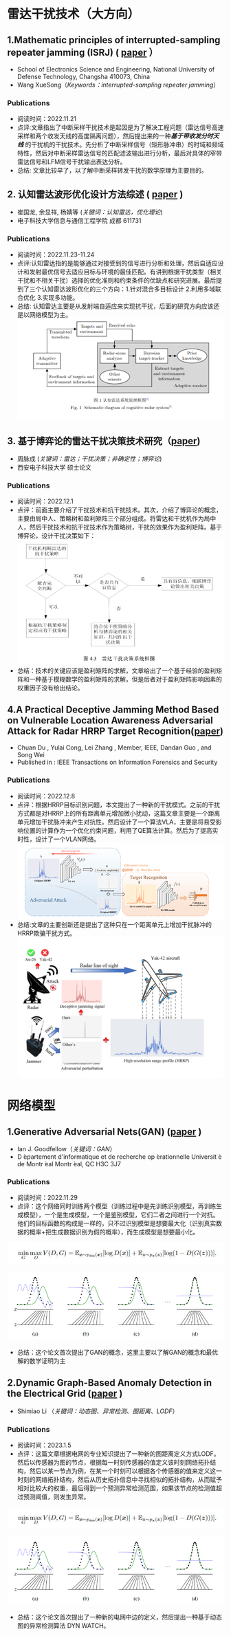 # 雷达干扰技术（大方向）

## 1.Mathematic principles of interrupted-sampling repeater jamming (ISRJ)  ( [paper](https://link.springer.com/article/10.1007/s11432-007-2017-y) ）

- School of Electronics Science and Engineering, National University of Defense Technology, Changsha 410073, China
- Wang XueSong（*Keywords：interrupted-sampling repeater jamming*）

### Publications
  * 阅读时间：2022.11.21
  * 点评:文章指出了中断采样干扰技术是起因是为了解决工程问题（雷达信号高速采样和两个收发天线的高度隔离问题），然后提出来的一种***基于带收发分时天线*** 的干扰机的干扰技术。先分析了中断采样信号（矩形脉冲串）的时域和频域特性，然后对中断采样雷达信号的匹配滤波输出进行分析，最后对具体的窄带雷达信号和LFM信号干扰输出表达分析。
  * 总结: 文章比较早了，以了解中断采样转发干扰的数学原理为主要目的。

## 2.  认知雷达波形优化设计方法综述  ( [paper](https://radars.ac.cn/article/doi/10.12000/JR19072)  )

- 崔国龙, 余显祥, 杨婧等  (*关键词：认知雷达，优化理论*)
- 电子科技大学信息与通信工程学院 成都 611731

### Publications
  * 阅读时间：2022.11.23-11.24
  * 点评:认知雷达指的是能够通过对接受到的信号进行分析和处理，然后自适应设计和发射最优信号去适应目标与环境的最佳匹配。有讲到根据干扰类型（相关干扰和不相关干扰）选择的优化准则和约束条件的优缺点和研究进展。最后提到了三个认知雷达波形优化的三个方向：1.针对混合多目标设计 2.利用多域联合优化 3.实现多功能。
  * 总结: 认知雷达主要是从发射端自适应来实现抗干扰，后面的研究方向应该还是以网络模型为主。![1669269302816](image/认知雷达系统原理框图.jpg)

## 3. 基于博弈论的雷达干扰决策技术研究（[paper](https://kns.cnki.net/kcms/detail/detail.aspx?dbcode=CMFD&dbname=CMFD201402&filename=1014331648.nh&uniplatform=NZKPT&v=8NNNeSUecRK4pIq03_SqxormnpJ0SRswUG2XMOWw6T7hftsyUQJQ3z_TbcaWlP3w))

- 周脉成 (*关键词：雷达；干扰决策；非确定性；博弈论*)
- 西安电子科技大学 硕士论文

### Publications
  * 阅读时间：2022.12.1
  * 点评：前面主要介绍了干扰技术和抗干扰技术。其次，介绍了博弈论的概念，主要由局中人、策略树和盈利矩阵三个部分组成。将雷达和干扰机作为局中人，然后干扰技术和抗干扰技术作为策略树，干扰的效果作为盈利矩阵。基于博弈论，设计干扰决策如下：![](image/干扰决策系统框图.jpg)
  * 总结：技术的关键应该是盈利矩阵的求解，文章给出了一个基于经验的盈利矩阵和一种基于模糊数学的盈利矩阵的求解，但是后者对于盈利矩阵影响因素的权重因子没有给出结论。

## 4.A Practical Deceptive Jamming Method Based on Vulnerable Location Awareness Adversarial Attack for Radar HRRP Target Recognition([paper](https://ieeexplore.ieee.org/document/9766209))

- Chuan Du , Yulai Cong, Lei Zhang , Member, IEEE, Dandan Guo , and Song Wei
- Published in : IEEE Transactions on Information Forensics and Security

### Publications
* 阅读时间：2022.12.8
* 点评：根据HRRP目标识别问题，本文提出了一种新的干扰模式。之前的干扰方式都是对HRRP上的所有距离单元增加微小扰动，这篇文章主要是一个距离单元增加干扰脉冲来产生对抗性。然后设计了一个算法VLA，主要是将易受影响位置的计算作为一个优化约束问题，利用了QE算法计算。然后为了提高实时性，设计了一个VLAN网络。![](image/VLAN.jpg)
* 总结:文章的主要创新还是提出了这种只在一个距离单元上增加干扰脉冲的HRRP欺骗干扰方式。![](image/HRRP干扰.jpg)

# 网络模型

## 1.Generative Adversarial Nets(GAN) ([paper](https://arxiv.org/abs/1406.2661) ) 
- Ian J. Goodfellow（*关键词：GAN*）
- D ́epartement d'informatique et de recherche op ́erationnelle Universit ́e de Montr ́eal Montr ́eal, QC H3C 3J7

### Publications
   * 阅读时间：2022.11.29
   * 点评：这个网络同时训练两个模型（训练过程中是先训练识别模型，再训练生成模型），一个是生成模型，一个是鉴别模型，它们二者之间进行一个对抗。他们的目标函数的构成是一样的，只不过识别模型是想要最大化（识别真实数据的概率+把生成数据识别为假的概率），而生成模型是想要最小化。

   ![](image/GAN目标函数.jpg)

   ![](image/GAN训练过程.jpg)

   * 总结：这个论文首次提出了GAN的概念，这里主要以了解GAN的概念和最优解的数学证明为主

## 2.Dynamic Graph-Based Anomaly Detection in the Electrical Grid ([paper](https://ieeexplore.ieee.org/abstract/document/9638319/) ) 
- Shimiao Li （*关键词：动态图、异常检测、图距离、LODF*）

### Publications
   * 阅读时间：2023.1.5
   * 点评：这篇文章根据电网的专业知识提出了一种新的图距离定义方式LODF。然后以传感器为图的节点，根据每一时刻传感器的值定义该时刻网络拓扑结构，然后以某一节点为例，在某一个时刻可以根据各个传感器的值来定义这一时刻的网络拓扑结构，然后从历史拓扑信息中寻找相似的拓扑结构，从而赋予相对比较大的权重，最后得到一个预测异常检测范围，如果该节点的检测值超过预测阈值，则发生异常。

   ![](image/GAN目标函数.jpg)

   ![](image/GAN训练过程.jpg)

   * 总结：这个论文首次提出了一种新的电网中边的定义，然后提出一种基于动态图的异常检测算法 DYN WATCH。



